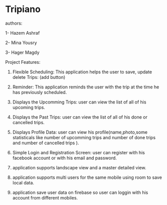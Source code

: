 # Tripiano

authors:

1- Hazem Ashraf

2- Mina Yousry

3- Hager Magdy

Project Features:

1. Flexible Scheduling: This application helps the user to save, update
delete Trips: (add button)


2. Reminder: This application reminds the user with the trip at the time he
has previously scheduled. 


3. Displays the Upcomming Trips: user can view the list of all of his upcoming trips.


4. Displays the Past Trips: user can view the list of all of his done or cancelled trips.


5. Displays Profile Data: user can view his profile(name,photo,some statisticals like number of upcomming trips and number of done trips and number of cancelled trips ).


6. Simple Login and Registration Screen: user can register with his facebook account or with his email and password.


7. application supports landscape view and a master detailed view.


8. application supports multi users for the same mobile using room to save local data.


9. application save user data on firebase so user can loggin with his account from different mobiles.

